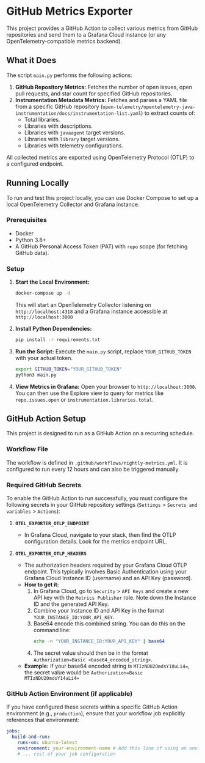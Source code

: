 # GitHub Metrics Exporter

This project provides a GitHub Action to collect various metrics from GitHub repositories and send them to a Grafana
Cloud instance (or any OpenTelemetry-compatible metrics backend).

## What it Does

The script `main.py` performs the following actions:

1.  **GitHub Repository Metrics:** Fetches the number of open issues, open pull requests, and star count for specified GitHub repositories.
2.  **Instrumentation Metadata Metrics:** Fetches and parses a YAML file from a specific GitHub repository (`open-telemetry/opentelemetry-java-instrumentation/docs/instrumentation-list.yaml`) to extract counts of:
    *   Total libraries.
    *   Libraries with descriptions.
    *   Libraries with `javaagent` target versions.
    *   Libraries with `library` target versions.
    *   Libraries with telemetry configurations.

All collected metrics are exported using OpenTelemetry Protocol (OTLP) to a configured endpoint.

## Running Locally

To run and test this project locally, you can use Docker Compose to set up a local OpenTelemetry Collector and Grafana instance.

### Prerequisites

*   Docker
*   Python 3.8+
*   A GitHub Personal Access Token (PAT) with `repo` scope (for fetching GitHub data).

### Setup

1.  **Start the Local Environment:**
    ```bash
    docker-compose up -d
    ```
    This will start an OpenTelemetry Collector listening on `http://localhost:4318` and a Grafana instance accessible at `http://localhost:3000`

2.  **Install Python Dependencies:**
    ```bash
    pip install -r requirements.txt
    ```

3.  **Run the Script:**
    Execute the `main.py` script, replace `YOUR_GITHUB_TOKEN` with your actual token.
    
    ```bash
    export GITHUB_TOKEN="YOUR_GITHUB_TOKEN"
    python3 main.py
    ```

4.  **View Metrics in Grafana:**
    Open your browser to `http://localhost:3000`. You can then use the Explore view to query for metrics like `repo.issues.open` or `instrumentation.libraries.total`.

## GitHub Action Setup

This project is designed to run as a GitHub Action on a recurring schedule.

### Workflow File

The workflow is defined in `.github/workflows/nightly-metrics.yml`. It is configured to run every 12 hours and can also be triggered manually.

### Required GitHub Secrets

To enable the GitHub Action to run successfully, you must configure the following secrets in your GitHub repository settings (`Settings` > `Secrets and variables` > `Actions`):

1.  **`OTEL_EXPORTER_OTLP_ENDPOINT`**
    *   In Grafana Cloud, navigate to your stack, then find the OTLP configuration details. Look for the metrics endpoint URL.

2.  **`OTEL_EXPORTER_OTLP_HEADERS`**
    *   The authorization headers required by your Grafana Cloud OTLP endpoint. This typically involves Basic Authentication using your Grafana Cloud Instance ID (username) and an API Key (password).
    *   **How to get it:**
        1.  In Grafana Cloud, go to `Security` > `API Keys` and create a new API key with the `Metrics Publisher` role. Note down the Instance ID and the generated API Key.
        2.  Combine your Instance ID and API Key in the format `YOUR_INSTANCE_ID:YOUR_API_KEY`.
        3.  Base64 encode this combined string. You can do this on the command line:
            ```bash
            echo -n "YOUR_INSTANCE_ID:YOUR_API_KEY" | base64
            ```
        4.  The secret value should then be in the format `Authorization=Basic <base64_encoded_string>`.
    *   **Example:** If your base64 encoded string is `MTIzNDU2OmdsY18uLi4=`, the secret value would be `Authorization=Basic MTIzNDU2OmdsY14uLi4=`

### GitHub Action Environment (if applicable)

If you have configured these secrets within a specific GitHub Action environment (e.g., `production`), ensure that your workflow job explicitly references that environment:

```yaml
jobs:
  build-and-run:
    runs-on: ubuntu-latest
    environment: your-environment-name # Add this line if using an environment
    # ... rest of your job configuration
```

